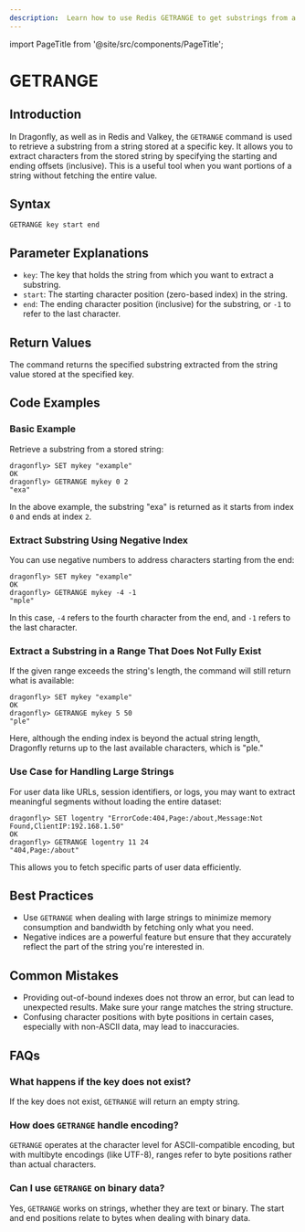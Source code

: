 ```yaml
---
description:  Learn how to use Redis GETRANGE to get substrings from a string value.
---
```


import PageTitle from '@site/src/components/PageTitle';

# GETRANGE

<PageTitle title="Redis GETRANGE Command (Documentation) | Dragonfly" />

## Introduction

In Dragonfly, as well as in Redis and Valkey, the `GETRANGE` command is used to retrieve a substring from a string stored at a specific key.
It allows you to extract characters from the stored string by specifying the starting and ending offsets (inclusive).
This is a useful tool when you want portions of a string without fetching the entire value.

## Syntax

```shell
GETRANGE key start end
```

## Parameter Explanations

- `key`: The key that holds the string from which you want to extract a substring.
- `start`: The starting character position (zero-based index) in the string.
- `end`: The ending character position (inclusive) for the substring, or `-1` to refer to the last character.

## Return Values

The command returns the specified substring extracted from the string value stored at the specified key.

## Code Examples

### Basic Example

Retrieve a substring from a stored string:

```shell
dragonfly> SET mykey "example"
OK
dragonfly> GETRANGE mykey 0 2
"exa"
```

In the above example, the substring "exa" is returned as it starts from index `0` and ends at index `2`.

### Extract Substring Using Negative Index

You can use negative numbers to address characters starting from the end:

```shell
dragonfly> SET mykey "example"
OK
dragonfly> GETRANGE mykey -4 -1
"mple"
```

In this case, `-4` refers to the fourth character from the end, and `-1` refers to the last character.

### Extract a Substring in a Range That Does Not Fully Exist

If the given range exceeds the string's length, the command will still return what is available:

```shell
dragonfly> SET mykey "example"
OK
dragonfly> GETRANGE mykey 5 50
"ple"
```

Here, although the ending index is beyond the actual string length, Dragonfly returns up to the last available characters, which is "ple."

### Use Case for Handling Large Strings

For user data like URLs, session identifiers, or logs, you may want to extract meaningful segments without loading the entire dataset:

```shell
dragonfly> SET logentry "ErrorCode:404,Page:/about,Message:Not Found,ClientIP:192.168.1.50"
OK
dragonfly> GETRANGE logentry 11 24
"404,Page:/about"
```

This allows you to fetch specific parts of user data efficiently.

## Best Practices

- Use `GETRANGE` when dealing with large strings to minimize memory consumption and bandwidth by fetching only what you need.
- Negative indices are a powerful feature but ensure that they accurately reflect the part of the string you're interested in.

## Common Mistakes

- Providing out-of-bound indexes does not throw an error, but can lead to unexpected results. Make sure your range matches the string structure.
- Confusing character positions with byte positions in certain cases, especially with non-ASCII data, may lead to inaccuracies.

## FAQs

### What happens if the key does not exist?

If the key does not exist, `GETRANGE` will return an empty string.

### How does `GETRANGE` handle encoding?

`GETRANGE` operates at the character level for ASCII-compatible encoding, but with multibyte encodings (like UTF-8), ranges refer to byte positions rather than actual characters.

### Can I use `GETRANGE` on binary data?

Yes, `GETRANGE` works on strings, whether they are text or binary. The start and end positions relate to bytes when dealing with binary data.